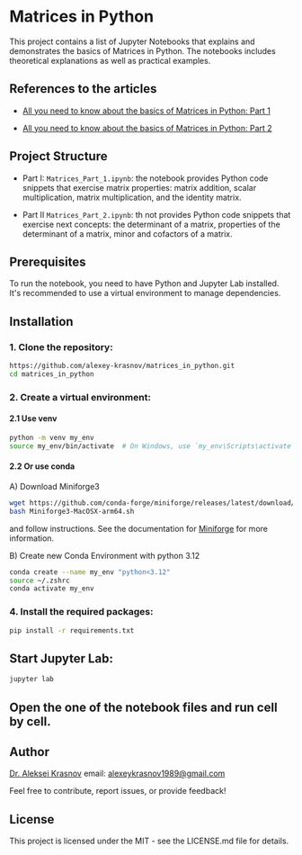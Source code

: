 # Matrices in Python

This project contains a list of Jupyter Notebooks that explains and demonstrates the basics of Matrices in Python. The notebooks includes theoretical explanations as well as practical examples.

## References to the articles
- [All you need to know about the basics of Matrices in Python: Part 1](https://medium.com/@alexeykrasnov1989/all-you-need-to-know-about-the-basics-of-matrices-in-python-part-1-ea9dc958d56e)


- [All you need to know about the basics of Matrices in Python: Part 2](https://medium.com/@alexeykrasnov1989/all-you-need-to-know-about-the-basics-of-matrices-in-python-part-2-5b2d66796ac9)

## Project Structure

- Part I: `Matrices_Part_1.ipynb`: the notebook provides Python code snippets that exercise matrix properties: matrix addition, scalar multiplication, matrix multiplication, and the identity matrix.

- Part II `Matrices_Part_2.ipynb`: th not provides Python code snippets that exercise next concepts: the determinant of a matrix, properties of the determinant of a matrix, minor and cofactors of a matrix.

## Prerequisites

To run the notebook, you need to have Python and Jupyter Lab installed. It's recommended to use a virtual environment to manage dependencies.

## Installation

### 1. **Clone the repository:**
 ```sh
 https://github.com/alexey-krasnov/matrices_in_python.git
 cd matrices_in_python
 ```

### 2. **Create a virtual environment:**

#### 2.1 Use venv
```sh
python -m venv my_env
source my_env/bin/activate  # On Windows, use `my_env\Scripts\activate`
```

#### 2.2 Or use conda
A) Download Miniforge3
    
```sh
wget https://github.com/conda-forge/miniforge/releases/latest/download/Miniforge3-MacOSX-arm64.sh
bash Miniforge3-MacOSX-arm64.sh
```
and follow instructions. See the documentation for  [Miniforge](https://github.com/conda-forge/miniforge) for more information.
    
B) Create new Conda Environment with python 3.12
```sh
conda create --name my_env "python<3.12"
source ~/.zshrc 
conda activate my_env
```

### 4. **Install the required packages:**
```sh
pip install -r requirements.txt
```

## **Start Jupyter Lab:**
```sh
jupyter lab
```

## Open the one of the notebook files and run cell by cell.

## Author
[Dr. Aleksei Krasnov](https://github.com/alexey-krasnov)
email: alexeykrasnov1989@gmail.com

Feel free to contribute, report issues, or provide feedback!

## License
This project is licensed under the MIT - see the LICENSE.md file for details.